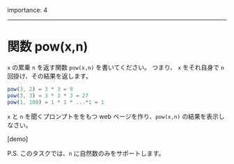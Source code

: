 importance: 4

---

# 関数 pow(x,n)


`x` の累乗 `n` を返す関数 `pow(x,n)` を書いてください。 つまり、 `x` をそれ自身で `n` 回掛け、その結果を返します。

```js
pow(3, 2) = 3 * 3 = 9
pow(3, 3) = 3 * 3 * 3 = 27
pow(1, 100) = 1 * 1 * ...*1 = 1
```

`x` と `n` を聞くプロンプトををもつ web ページを作り、`pow(x,n)` の結果を表示しなさい。

[demo]

P.S. このタスクでは、`n` に自然数のみをサポートします。
